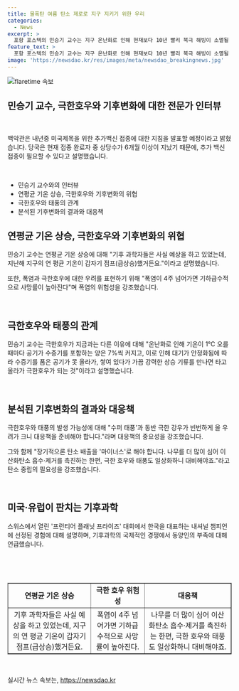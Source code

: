 ```yaml
---
title: 물폭탄 여름 탄소 제로로 지구 지키기 위한 우리
categories:
  - News
excerpt: >
  포항 포스텍의 민승기 교수는 지구 온난화로 인해 현재보다 10년 빨리 북극 해빙이 소멸될 것을 경고하며, 극한호우에 대비해야 한다고 강조했다. 지난 해의 기온 상승에 따라 폭염과 극단적인 강우가 늘어나면서 기후변화 문제에 대한 경각심이 높아져야 한다고 강조했다. 2022년 8월 서울을 침수시킨 141mm/h의 폭우는 500년에 한 번 올 수 있는 빈도라며, 탄소 배출을 줄이고 대비책을 마련해야 한다고 촉구했다.
feature_text: >
  포항 포스텍의 민승기 교수는 지구 온난화로 인해 현재보다 10년 빨리 북극 해빙이 소멸될 것을 경고하며, 극한호우에 대비해야 한다고 강조했다. 지난 해의 기온 상승에 따라 폭염과 극단적인 강우가 늘어나면서 기후변화 문제에 대한 경각심이 높아져야 한다고 강조했다. 2022년 8월 서울을 침수시킨 141mm/h의 폭우는 500년에 한 번 올 수 있는 빈도라며, 탄소 배출을 줄이고 대비책을 마련해야 한다고 촉구했다.
image: 'https://newsdao.kr/res/images/meta/newsdao_breakingnews.jpg'
---
```


<p><img src="https://newsdao.kr/res/images/meta/newsdao_breakingnews.jpg" alt="flaretime 속보" /></p>

<h2 data-ke-size="size26">민승기 교수, 극한호우와 기후변화에 대한 전문가 인터뷰</h2>

<p data-ke-size="size16">&nbsp;</p>

<p>백악관은 내년중 미국제목을 위한 추가백신 접종에 대한 지침을 발표할 예정이라고 밝혔습니다. 당국은 현재 접종 완료자 중 상당수가 6개월 이상이 지났기 때문에, 추가 백신 접종이 필요할 수 있다고 설명했습니다. </p>

<p data-ke-size="size16">&nbsp;</p>

<ul>
  <li>민승기 교수와의 인터뷰</li>
  <li>연평균 기온 상승, 극한호우와 기후변화의 위협</li>
  <li>극한호우와 태풍의 관계</li>
  <li>분석된 기후변화의 결과와 대응책</li>
</ul>

<h2 data-ke-size="size26">연평균 기온 상승, 극한호우와 기후변화의 위협</h2>

<p data-ke-size="size16">민승기 교수는 연평균 기온 상승에 대해 "기후 과학자들은 사실 예상을 하고 있었는데, 지난해 지구의 연 평균 기온이 갑자기 점프(급상승)했거든요."이라고 설명했습니다. </p>

<p data-ke-size="size16">또한, 폭염과 극한호우에 대한 우려를 표현하기 위해 "폭염이 4주 넘어가면 기하급수적으로 사망률이 높아진다"며 폭염의 위험성을 강조했습니다.</p>

<p data-ke-size="size16">&nbsp;</p>

<h2 data-ke-size="size26">극한호우와 태풍의 관계</h2>

<p data-ke-size="size16">민승기 교수는 극한호우가 지금과는 다른 이유에 대해 "온난화로 인해 기온이 1℃ 오를 때마다 공기가 수증기를 포함하는 양은 7%씩 커지고, 이로 인해 대기가 안정화됨에 따라 수증기를 품은 공기가 못 올라가, 쌓여 있다가 가끔 강력한 상승 기류를 만나면 타고 올라가 극한호우가 되는 것"이라고 설명했습니다.</p>

<p data-ke-size="size16">&nbsp;</p>

<h2 data-ke-size="size26">분석된 기후변화의 결과와 대응책</h2>

<p data-ke-size="size16">극한호우와 태풍의 발생 가능성에 대해 "수퍼 태풍'과 동반 극한 강우가 빈번하게 올 우려가 크니 대응책을 준비해야 합니다."라며 대응책의 중요성을 강조했습니다.</p>

<p data-ke-size="size16">그와 함께 "장기적으론 탄소 배출을 '마이너스'로 해야 합니다. 나무를 더 많이 심어 이산화탄소 흡수·제거를 촉진하는 한편, 극한 호우와 태풍도 일상화하니 대비해야죠."라고 탄소 중립의 필요성을 강조했습니다.</p>

<p data-ke-size="size16">&nbsp;</p>

<h2 data-ke-size="size26">미국·유럽이 판치는 기후과학</h2>

<p data-ke-size="size16">스위스에서 열린 '프런티어 플래닛 프라이즈' 대회에서 한국을 대표하는 내셔널 챔피언에 선정된 경험에 대해 설명하며, 기후과학의 국제적인 경쟁에서 동양인의 부족에 대해 언급했습니다.</p>

<p data-ke-size="size16">&nbsp;</p>

<p data-ke-size="size16">&nbsp;</p>

<table style="width: 100%;" border="1">
<tbody>
<tr>
<td style="text-align: center; height: 17px;"><b>연평균 기온 상승</b></td>
<td style="text-align: center; height: 17px;"><b>극한 호우 위험성</b></td>
<td style="text-align: center; height: 17px;"><b>대응책</b></td>
</tr>
<tr>
<td style="text-align: center; height: 17px;">기후 과학자들은 사실 예상을 하고 있었는데, 지구의 연 평균 기온이 갑자기 점프(급상승)했거든요.</td>
<td style="text-align: center; height: 17px;">폭염이 4주 넘어가면 기하급수적으로 사망률이 높아진다.</td>
<td style="text-align: center; height: 17px;">나무를 더 많이 심어 이산화탄소 흡수·제거를 촉진하는 한편, 극한 호우와 태풍도 일상화하니 대비해야죠.</td>
</tr>
</tbody>
</table>

<p data-ke-size="size16">&nbsp;</p>
실시간 뉴스 속보는, <a href="https://newsdao.kr" rel="dofollow">https://newsdao.kr</a>


